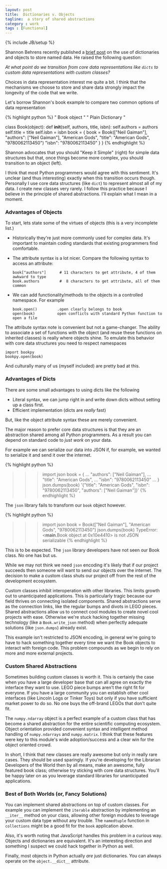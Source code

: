 ```yaml
---
layout: post
title:  Dictionaries v. Objects
tagline:  a story of shared abstractions
category : work
tags : [Functional]
---
```

{% include JB/setup %}

Shannon Behrens recently published a [brief post](http://jjinux.blogspot.com/2013/08/python-dicts-vs-classes.html) on the use of dictionaries and objects to store named data.  He raised the following question:

*At what point do we transition from core data representations like `dicts` to custom data representations with custom classes?*

Choices in data representation interest me quite a bit.  I think that the mechanisms we choose to store and share data strongly impact the longevity of the code that we write.

Let's borrow Shannon's book example to compare two common options of data representation

{% highlight python %}
" Book object "                                 " Plain Dictionary "

class Book(object):
    def __init__(self, authors, title, isbn):
        self.authors = authors
        self.title = title
        self.isbn = isbn
                                                book = {
book = Book(["Neil Gaiman"],                        "authors": ["Neil Gaiman"],
            "American Gods",                        "title": "American Gods",
            "9780062113450")                        "isbn": "9780062113450"
                                                }
}
{% endhighlight %}

Shannon advocates that you should "Keep it Simple" (right) for simple data structures but that, once things become more complex, you should transition to an object (left).

I think that most Python programmers would agree with this sentiment.  It's unclear (and thus interesting) exactly when this transition occurs though.  Personally I use core data structures (like `dict`) to represent almost all of my data.  I create new classes very rarely.  I follow this practice because I believe in the principle of shared abstractions.  I'll explain what I mean in a moment.


### Advantages of Objects

To start, lets state some of the virtues of objects (this is a very incomplete list.)

*   Historically they're just more commonly used for complex data.  It's important to maintain coding standards that existing programmers find comfortable.

*   The attribute syntax is a lot nicer.  Compare the following syntax to access an attribute:

        book["authors"]      # 11 characters to get attribute, 4 of them awkward to type
        book.authors         #  8 characters to get attribute, all of them common

*   We can add functionality/methods to the objects in a controlled namespace.  For example

        book.open()         .open clearly belongs to book
        open(book)          open conflicts with standard Python function to open a file
The attribute syntax note is convenient but not a game-changer.  The ability to associate a set of functions with the object (and reuse these functions on inherited classes) is really where objects shine.  To emulate this behavior with core data structures you need to respect namespaces

    import bookpy
    bookpy.open(book)

And culturally many of us (myself included) are pretty bad at this.


### Advantages of Dicts

There are some small advantages to using dicts like the following

*   Literal syntax, we can jump right in and write down dicts without setting up a class first.
*   Efficient implementation (dicts are *really* fast)

But, like the object attribute syntax these are merely convenient.

The major reason to prefer core data structures is that they are an abstraction shared among all Python programmers.  As a result you can depend on standard code to *just work* on your data.

For example we can serialize our data into JSON if, for example, we wanted to serialize it and send it over the internet.

{% highlight python %}
>>> import json
>>> book = {
...     "authors": ["Neil Gaiman"],
...     "title": "American Gods",
...     "isbn": "9780062113450"
... }
>>> json.dumps(book)
'{"title": "American Gods", "isbn": "9780062113450", "authors": ["Neil Gaiman"]}'
{% endhighlight %}

The `json` library fails to transform our `book` object however.

{% highlight python %}
>>> import json
>>> book = Book(["Neil Gaiman"], "American Gods", "9780062113450")
>>> json.dumps(book)
TypeError: <__main__.Book object at 0x10e4410> is not JSON serializable
{% endhighlight %}

This is to be expected.  The `json` library developers have not seen our Book class.  No one has but us.

While we may not think we need `json` encoding it's likely that if our project succeeds then someone will want to send our objects over the internet.  The decision to make a custom class shuts our project off from the rest of the development ecosystem.

Custom classes inhibit interoperation with other libraries.  This limits growth out to unanticipated applications.  This is particularly tragic because our field thrives on connecting isolated components.  Shared abstractions serve as the connection links, like the regular bumps and divots in LEGO pieces.  Shared abstractions allow us to connect cool modules to create novel cool projects with ease.  Otherwise we're stuck hacking together missing technology (like a `Book.write_json` method) when perfectly adequate solutions (like `json.dumps`) already exist.

This example isn't restricted to JSON encoding, in general we're going to have to hack something together every time we want the Book objects to interact with foreign code.  This problem compounds as we begin to rely on more and more external projects.


### Custom Shared Abstractions

Sometimes building custom classes is worth it.  This is certainly the case when you have a large developer base that can all agree on exactly the interface they want to use.  LEGO piece bumps aren't the right fit for everyone.  If you have a large community you can establish other cool interfaces (like Lincoln Logs or Tinker Toys) but only if you have sufficient market power to do so.  No one buys the off-brand LEGOs that don't quite fit.

The `numpy.ndarray` object is a perfect example of a custom class that has become a shared abstraction for the entire scientific computing ecosystem.  Object orientation provided convenient syntax and intelligent method handling of `numpy.ndarrays` and `numpy.matrix`.  I think that these features were key to this module's wide adoption/success and a clear win for the object oriented crowd.

In short, I think that new classes are really awesome but only in really rare cases.  They should be used sparingly.  If you're developing for the Librarian Developers of the World then by all means, make an awesome, fully featured book class; otherwise try sticking with core data structures.  You'll be happy later on as you leverage standard libraries for unanticipated applications.


### Best of Both Worlds (or, Fancy Solutions)

You can implement shared abstractions on top of custom classes.  For example you can implement the `iterable` abstraction by implementing an `__iter__` method on your class, allowing other foreign modules to leverage your custom data type without any trouble.  The `namedtuple` function in `collections` might be a good fit for the `book` application above.

Also, it's worth noting that JavaScript handles this problem in a curious way.  Objects and dictionaries are equivalent.  It's an interesting direction and something I suspect we could hack together in Python as well.

Finally, most objects in Python actually *are* just dictionaries.  You can always operate on the `object.__dict__` attribute.
